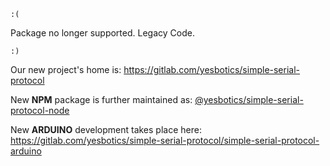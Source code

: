 `:(`

Package no longer supported. Legacy Code. 

`:)`

Our new project's home is: https://gitlab.com/yesbotics/simple-serial-protocol

New **NPM** package is further maintained as: [@yesbotics/simple-serial-protocol-node](https://www.npmjs.com/package/@yesbotics/simple-serial-protocol-node)

New **ARDUINO** development takes place here: https://gitlab.com/yesbotics/simple-serial-protocol/simple-serial-protocol-arduino
